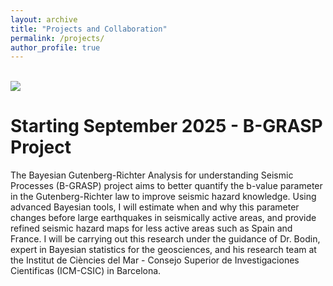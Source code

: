 ```yaml
---
layout: archive
title: "Projects and Collaboration"
permalink: /projects/
author_profile: true
---
```


<br/><img src='/images/montagne_1.jpg'>


# Starting September 2025 - B-GRASP Project 

The Bayesian Gutenberg-Richter Analysis for understanding Seismic Processes (B-GRASP) project aims to better quantify the b-value parameter in the Gutenberg-Richter law to improve seismic hazard knowledge. Using advanced Bayesian tools, I will estimate when and why this parameter changes before large earthquakes in seismically active areas, and provide refined seismic hazard maps for less active areas such as Spain and France. I will be carrying out this research under the guidance of Dr. Bodin, expert in Bayesian statistics for the geosciences, and his research team at the Institut de Ciències del Mar - Consejo Superior de Investigaciones Cientificas (ICM-CSIC) in Barcelona. 

